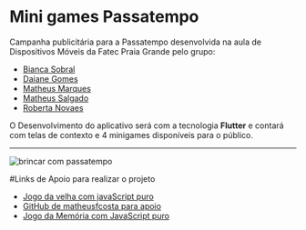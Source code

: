 # Mini games Passatempo
Campanha publicitária para a Passatempo desenvolvida na aula de Dispositivos Móveis da Fatec Praia Grande pelo grupo: 

* [Bianca Sobral](https://www.linkedin.com/in/bianca-sobral-1bbb01169/)
* [Daiane Gomes](https://www.linkedin.com/in/daianne-aguiar-00b772132/)
* [Matheus Marques](https://www.linkedin.com/in/matheus-mqar/)
* [Matheus Salgado](https://www.linkedin.com/in/matheus-moys%C3%A9s-salgado-5bb90b15a/)
* [Roberta Novaes](https://br.linkedin.com/in/dev-roberta-novaes)

O Desenvolvimento do aplicativo será com a tecnologia **Flutter** e contará com telas de contexto e 4 minigames disponíveis para o público. 

----------------------------------------

![brincar com passatempo](https://maematraca.files.wordpress.com/2017/04/captura-de-tela-2017-04-28-acc80s-15-24-04.png?w=511)

#Links de Apoio para realizar o projeto

* [Jogo da velha com javaScript puro](https://www.codigofonte.com.br/videos/programamos-um-game-com-javascript-puro-em-28-minutos-mao-no-codigo-10)
* [GitHub de matheusfcosta para apoio](https://github.com/matheusfcosta/JOGO_DA_VELHA)
* [Jogo da Memória com JavaScript puro](http://viniciusmo.github.io/blog/2013/04/09/joguinho-da-memoria-html-plus-css-plus-javascript/)
